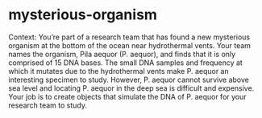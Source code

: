 # mysterious-organism
Context: You’re part of a research team that has found a new mysterious organism at the bottom of the ocean near hydrothermal vents. 
Your team names the organism, Pila aequor (P. aequor), and finds that it is only comprised of 15 DNA bases. 
The small DNA samples and frequency at which it mutates due to the hydrothermal vents make P. aequor an interesting specimen to study. 
However, P. aequor cannot survive above sea level and locating P. aequor in the deep sea is difficult and expensive. 
Your job is to create objects that simulate the DNA of P. aequor for your research team to study.
